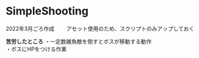# SimpleShooting
 
2022年3月ごろ作成　　
アセット使用のため、スクリプトのみアップしておく  

**苦労したところ**
・一定数雑魚敵を倒すとボスが移動する動作  
・ボスにHPをつける作業  

